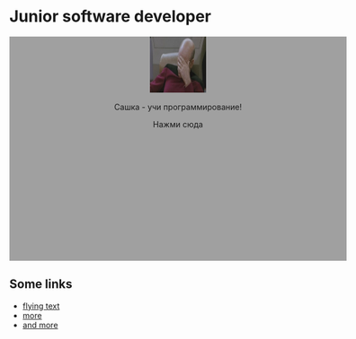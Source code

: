 # Junior software developer

<script src="https://ajax.googleapis.com/ajax/libs/jquery/1.11.2/jquery.min.js"></script>
<style>
#flying_object {
  position: relative;
}

</style>

<script>
function move1() {
    var dWidth = $('#field').width() - 100,
      dHeight = $('#field').height() - 100,
      nextX = Math.floor(Math.random() * dWidth),
      nextY = Math.floor(Math.random() * dHeight);
    $(this).animate({
      left: nextX + 'px',
      top: nextY + 'px'
    }, );
  }
  
jQuery(function($) {
  $('#flying_object').mouseover(move1);
});


</script>

<div style="height:400px; width:600px; background:#A0A0A0; min-height: 400px; min-width: 600px;" id="field">
  <div id="flying_object" width="100px" height="100px"  align="center">
    <span class="p-0">
      <img src="facepalm.jpg" width="100" height="100" alt="Grey Square" />
      <p>Сашка - учи программирование!</p>
      <p> <a>Нажми сюда</a></p>
    </span>
  </div>

</div>



## Some links

* [flying text](http://jsfiddle.net/karalamalar/atNva/)
* [more](http://jsfiddle.net/3Z7HE/3/)
* [and more](http://jsfiddle.net/Xw29r/15/)


